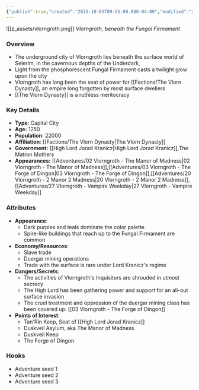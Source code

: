 ```yaml
---
{"publish":true,"created":"2025-10-03T09:55:09.000-04:00","modified":"2025-10-17T10:31:33.054-04:00","published":"2025-10-17T10:31:33.054-04:00","cssclasses":"","Type":["Capital City"],"Age (years)":1250,"Population":22000,"Affiliation":["[[Factions/The Vlorn Dynasty]]"],"Government":["[[High Lord Jorad Kranicz]]","The Matron Mothers"],"Appearances":["[[02 Vlorngroth - The Manor of Madness]]","[[Adventures/03 Vlorngroth - The Forge of Dingon]]","[[20 Vlorngroth - 2 Manor 2 Madness]]","[[27 Vlorngroth - Vampire Weekday]]"]}
---
```


![[z_assets/vlorngroth.png]]
*Vlorngroth, beneath the Fungal Firmament*

### Overview
- The underground city of Vlorngroth lies beneath the surface world of Selerim, in the cavernous depths of the Underdark, 
- Light from the phosphorescent Fungal Firmament casts a twilight glow upon the city
- Vlorngroth has long been the seat of power for [[Factions/The Vlorn Dynasty]], an empire long forgotten by most surface dwellers
- [[The Vlorn Dynasty]] is a ruthless meritocracy

### Key Details
- **Type**: Capital City
- **Age:** 1250
- **Population**: 22000
- **Affiliation**: [[Factions/The Vlorn Dynasty\|The Vlorn Dynasty]]
- **Government:** [[High Lord Jorad Kranicz\|High Lord Jorad Kranicz]],The Matron Mothers
- **Appearances:**  [[Adventures/02 Vlorngroth - The Manor of Madness\|02 Vlorngroth - The Manor of Madness]],[[Adventures/03 Vlorngroth - The Forge of Dingon\|03 Vlorngroth - The Forge of Dingon]],[[Adventures/20 Vlorngroth - 2 Manor 2 Madness\|20 Vlorngroth - 2 Manor 2 Madness]],[[Adventures/27 Vlorngroth - Vampire Weekday\|27 Vlorngroth - Vampire Weekday]]

### Attributes
- **Appearance**: 
	- Dark purples and teals dominate the color palette
	- Spire-like buildings that reach up to the Fungal Firmament are common
- **Economy/Resources**: 
	- Slave trade
	- Duergar mining operations
	- Trade with the surface is rare under Lord Kranicz's regime
- **Dangers/Secrets**: 
	- The activities of Vlorngroth's Inquisitors are shrouded in utmost secrecy
	- The High Lord has been gathering power and support for an all-out surface invasion
	- The cruel treatment and oppression of the duergar mining class has been covered up: [[03 Vlorngroth - The Forge of Dingon]]
- **Points of Interest**: 
	- Tan'Rin Keep, Seat of [[High Lord Jorad Kranicz]]
	- Duskveil Asylum, aka The Manor of Madness
	- Duskveil Keep
	- The Forge of Dingon

### Hooks
- Adventure seed 1
- Adventure seed 2
- Adventure seed 3